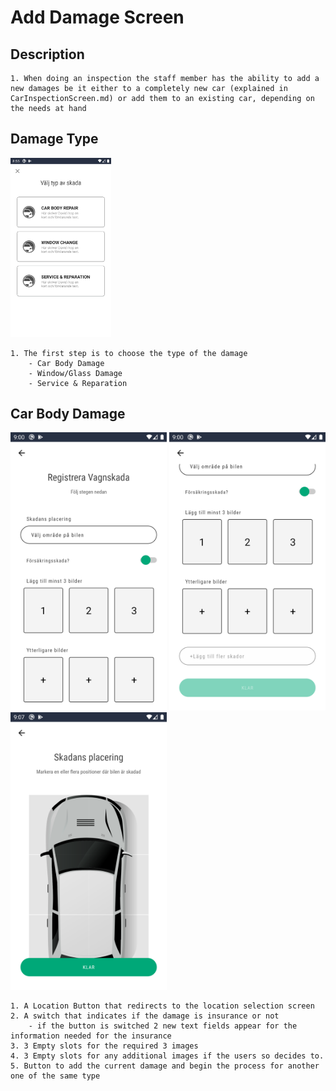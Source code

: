 # Add Damage Screen

## Description

    1. When doing an inspection the staff member has the ability to add a new damages be it either to a completely new car (explained in CarInspectionScreen.md) or add them to an existing car, depending on the needs at hand

## Damage Type

<img src="../assets/staff-add-damage.png" style="max-width: 32%" />

    1. The first step is to choose the type of the damage
        - Car Body Damage
        - Window/Glass Damage
        - Service & Reparation

## Car Body Damage

<img src="../assets/staff-add-body-damage_1.png" width="250px" />
<img src="../assets/staff-add-body-damage_2.png"   width="250px"  />
<img src="../assets/staff-selection-location.png" width="250px" />
<!-- 
![a](../assets/staff-add-body-damage_1.png | width=100)
![b](../assets/staff-add-body-damage_2.png | width=100)
![c](../assets/staff-selection-location.png | width=100) -->

    1. A Location Button that redirects to the location selection screen
    2. A switch that indicates if the damage is insurance or not
        - if the button is switched 2 new text fields appear for the information needed for the insurance
    3. 3 Empty slots for the required 3 images
    4. 3 Empty slots for any additional images if the users so decides to.
    5. Button to add the current damage and begin the process for another one of the same type
